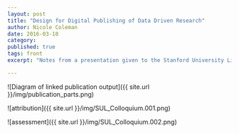 ```yaml
---
layout: post
title: "Design for Digital Publishing of Data Driven Research"
author: Nicole Coleman
date: 2016-03-10
category: 
published: true
tags: front
excerpt: "Notes from a presentation given to the Stanford University Library on our design for publication of article from the Mapping the Republic of Letters project."

---
```




![Diagram of linked publication output]({{ site.url }}/img/publication_parts.png)

![attribution]({{ site.url }}/img/SUL_Colloquium.001.png)

![assessment]({{ site.url }}/img/SUL_Colloquium.002.png)

